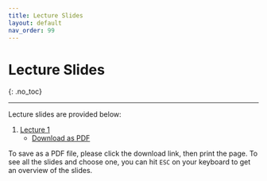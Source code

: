 ```yaml
---
title: Lecture Slides
layout: default
nav_order: 99
---
```


# Lecture Slides
{: .no_toc}

---

Lecture slides are provided below:

1. [Lecture 1](https://cse140l.github.io/fa24-lectures/lecture_slides/lecture_1.html)
    - [Download as PDF](https://cse140l.github.io/fa24-lectures/lecture_slides/lecture_1.html?print-pdf)

To save as a PDF file, please click the download link, then print the page.
To see all the slides and choose one, you can hit `ESC` on your keyboard to get an overview of the slides.
